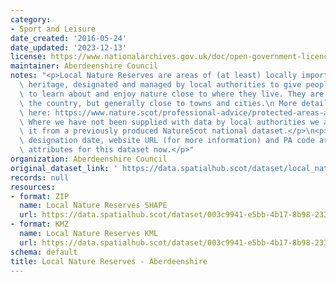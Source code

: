 ```yaml
---
category:
- Sport and Leisure
date_created: '2016-05-24'
date_updated: '2023-12-13'
license: https://www.nationalarchives.gov.uk/doc/open-government-licence/version/3/
maintainer: Aberdeenshire Council
notes: "<p>Local Nature Reserves are areas of (at least) locally important natural\
  \ heritage, designated and managed by local authorities to give people better opportunities\
  \ to learn about and enjoy nature close to where they live. They are found across\
  \ the country, but generally close to towns and cities.\n More details are available\
  \ here: https://www.nature.scot/professional-advice/protected-areas-and-species/protected-areas/local-designations/local-nature-reserves\n\
  \ Where we have not been supplied with data by local authorities we are extracting\
  \ it from a previously produced NatureScot national dataset.</p>\n<p>Site name,\
  \ designation date, website URL (for more information) and PA code are all mandatory\
  \ attributes for this dataset now.</p>"
organization: Aberdeenshire Council
original_dataset_link: ' https://data.spatialhub.scot/dataset/local_nature_reserves-as'
records: null
resources:
- format: ZIP
  name: Local Nature Reserves SHAPE
  url: https://data.spatialhub.scot/dataset/003c9941-e5bb-4b17-8b98-233360eb0470/resource/3c15f515-0e8b-4828-b55c-781fbe84f1bc/download/local_nature_reserves.zip
- format: KMZ
  name: Local Nature Reserves KML
  url: https://data.spatialhub.scot/dataset/003c9941-e5bb-4b17-8b98-233360eb0470/resource/0d512c7b-6614-4f42-809f-b5667248dbe2/download/aberdeenshire_local_nature_reserves.kmz
schema: default
title: Local Nature Reserves - Aberdeenshire
---
```

